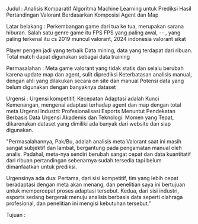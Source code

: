 Judul : Analisis Komparatif Algoritma Machine Learning untuk Prediksi Hasil Pertandingan Valorant Berdasarkan Komposisi Agent dan Map

Latar belakang : 
Perkembangan game dari tua ke tua, merupakan sarana hiburan.
Salah satu genre game itu FPS
FPS yang paling awal, -- , yang paling terkenal itu cs
2019 muncul valorant, 2024 indonesia valorant sikat 

Player pengen jadi yang terbaik Data mining, data yang terdapat dari ribuan.
Total match dapat digunakan sebagai data training

Permasalahan : 
Meta game valorant yang tidak statis dan selalu berubah karena update map dan agent, sulit diprediksi
Keterbatasan analisis manual, dengan ahli yang dilakukan secara on site dan manual
Potensi data yang belum digunakan dengan banyaknya dataset

Urgensi : 
Urgensi kompetitif, Kecepatan Adaptasi adalah Kunci Kemenangan, mengenai adaptasi terhadap agent dan map dengan total meta
Urgensi Industri: Profesionalisasi Esports Menuntut Pendekatan Berbasis Data
Urgensi Akademis dan Teknologi: Momen yang Tepat, dikarenakan dataset yang dimiliki ada banyak dari website dan siap digunakan.

"Permasalahannya, Pak/Bu, adalah analisis meta Valorant saat ini masih sangat subjektif dan lambat, bergantung pada pengamatan manual oleh analis. Padahal, meta-nya sendiri berubah sangat cepat dan data kuantitatif dari ribuan pertandingan sebenarnya sudah tersedia tapi belum dimanfaatkan untuk prediksi.

Urgensinya ada dua: Pertama, dari sisi kompetitif, tim yang lebih cepat beradaptasi dengan meta akan menang, dan penelitian saya ini bertujuan untuk mempercepat proses adaptasi tersebut. Kedua, dari sisi industri, esports sedang bergerak menuju analisis berbasis data seperti olahraga profesional, dan penelitian ini mengisi kebutuhan tersebut."

Tujuan : 
